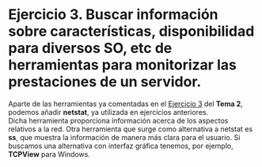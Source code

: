 # Ejercicio 3. Buscar información sobre características, disponibilidad para diversos SO, etc de herramientas para monitorizar las prestaciones de un servidor.
Aparte de las herramientas ya comentadas en el [Ejercicio 3](https://github.com/AlvaroAT95/SWAP_UGR/blob/master/EjerciciosT2/Ejercicio3.md) del **Tema 2**, podemos añadir **netstat**, ya utilizada en ejercicios anteriores.  
Dicha herramienta proporciona información acerca de los aspectos relativos a la red. Otra herramienta que surge como alternativa a netstat es **ss**, que muestra la información de manera más clara para el usuario. Si buscamos una alternativa con interfaz gráfica tenemos, por ejemplo, **TCPView** para Windows.